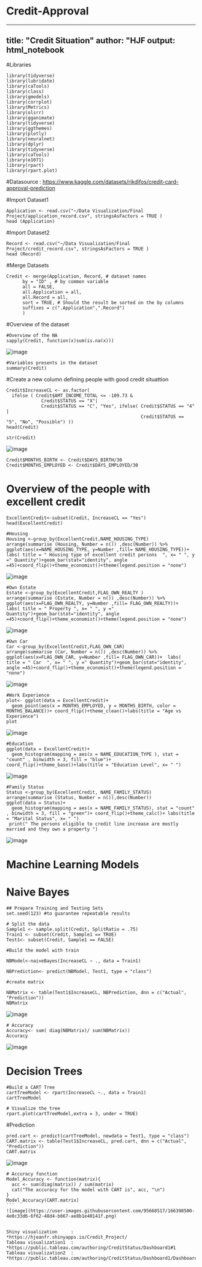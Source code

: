 # Credit-Approval
---
title: "Credit Situation"
author: "HJF
output: html_notebook
---

#Libraries
```{r}
library(tidyverse)
library(lubridate)
library(caTools)
library(class)
library(gmodels)
library(corrplot)
library(Metrics)
library(olsrr)
library(gganimate)
library(tidyverse)
library(ggthemes)
library(plotly)
library(neuralnet)
library(dplyr) 
library(tidyverse)
library(caTools)
library(e1071)
library(rpart)
library(rpart.plot)
```


#Datasource : https://www.kaggle.com/datasets/rikdifos/credit-card-approval-prediction

#Import Dataset1
```{r}
Application <- read.csv("~/Data Visualization/Final Project/application_record.csv", stringsAsFactors = TRUE )
head (Application)
```
#Import Dataset2
```{r}
Record <- read.csv("~/Data Visualization/Final Project/credit_record.csv", stringsAsFactors = TRUE )
head (Record)
```

#Merge Datasets
```{r}
Credit <- merge(Application, Record, # dataset names
      by = "ID" , # by common variable
      all = FALSE, 
      all.Application = all, 
      all.Record = all,
      sort = TRUE, # Should the result be sorted on the by columns
      suffixes = c(".Application",".Record")
      )
```

#Overview of the dataset

```{r}
#Overview of the NA 
sapply(Credit, function(x)sum(is.na(x)))
```
![image](https://user-images.githubusercontent.com/95668517/166390625-08ec1888-be5b-46b7-a375-2673cebd1625.png)

```{r}
#Variables presents in the dataset
summary(Credit)
```

#Create a new column defining people with good credit situattion

```{r}
Credit$IncreaseCL <- as.factor(
  ifelse ( Credit$AMT_INCOME_TOTAL <= -109.73 & 
             Credit$STATUS == "X"|
             Credit$STATUS == "C", "Yes", ifelse( Credit$STATUS == "4" | 
                                                  Credit$STATUS == "5", "No", "Possible") ))
head(Credit)
```




```{r}
str(Credit)
```
![image](https://user-images.githubusercontent.com/95668517/166390761-84b40411-6f07-428e-8a00-c89085e46c35.png)


```{r}
Credit$MONTHS_BIRTH <- Credit$DAYS_BIRTH/30
Credit$MONTHS_EMPLOYED <- Credit$DAYS_EMPLOYED/30
```

# Overview of the people with excellent credit
```{r}
ExcellentCredit<-subset(Credit, IncreaseCL == "Yes")
head(ExcellentCredit)
```


```{r}
#Housing 
Housing <-group_by(ExcellentCredit,NAME_HOUSING_TYPE)
arrange(summarise (Housing, Number = n()) ,desc(Number)) %>% ggplot(aes(x=NAME_HOUSING_TYPE, y=Number ,fill= NAME_HOUSING_TYPE))+  labs( title = " Housing type of excellent credit persons  ", x= " ", y =" Quantity")+geom_bar(stat="identity", angle =45)+coord_flip()+theme_economist()+theme(legend.position = "none")
```
![image](https://user-images.githubusercontent.com/95668517/166390853-b18fbbd5-6d70-479f-bd5d-2cfe980d5ac3.png)

```{r}
#Own Estate
Estate <-group_by(ExcellentCredit,FLAG_OWN_REALTY )
arrange(summarise (Estate, Number = n()) ,desc(Number)) %>% ggplot(aes(x=FLAG_OWN_REALTY, y=Number ,fill= FLAG_OWN_REALTY))+  labs( title = " Property ", x= " ", y =" Quantity")+geom_bar(stat="identity", angle =45)+coord_flip()+theme_economist()+theme(legend.position = "none")
```
![image](https://user-images.githubusercontent.com/95668517/166390894-c6723c86-8c37-4ddd-9df9-19fca9a2b2d4.png)

```{r}
#Own Car
Car <-group_by(ExcellentCredit,FLAG_OWN_CAR)
arrange(summarise (Car, Number = n()) ,desc(Number)) %>% ggplot(aes(x=FLAG_OWN_CAR, y=Number ,fill= FLAG_OWN_CAR))+  labs( title = " Car  ", x= " ", y =" Quantity")+geom_bar(stat="identity", angle =45)+coord_flip()+theme_economist()+theme(legend.position = "none")
```
![image](https://user-images.githubusercontent.com/95668517/166390950-362fe092-e5e1-4da5-9c27-18fdef76fe24.png)

```{r}
#Work Experience
plot<- ggplot(data = ExcellentCredit)+
  geom_point(aes(x = MONTHS_EMPLOYED, y = MONTHS_BIRTH, color = MONTHS_BALANCE))+ coord_flip()+theme_clean()+labs(title = "Age vs Experience")
plot
```
![image](https://user-images.githubusercontent.com/95668517/166390988-a760785d-f9b7-4b29-b8f1-ae901a9a6047.png)

```{r}
#Education
ggplot(data = ExcellentCredit)+
  geom_histogram(mapping = aes(x = NAME_EDUCATION_TYPE ), stat = "count" , binwidth = 3, fill = "blue")+ coord_flip()+theme_base()+labs(title = "Education Level", x= " ")
```
![image](https://user-images.githubusercontent.com/95668517/166391041-96a544c3-458d-4b1e-a38d-c0ab6b6520a7.png)
  
```{r}
#Family Status
Status <-group_by(ExcellentCredit, NAME_FAMILY_STATUS)
arrange(summarise (Status, Number = n()),desc(Number))
ggplot(data = Status)+
  geom_histogram(mapping = aes(x = NAME_FAMILY_STATUS), stat = "count" , binwidth = 3, fill = "green")+ coord_flip()+theme_calc()+ labs(title = "Marital Status", x= " ")
 print(" The persons eligible to credit line increase are mostly married and they own a property ")
```
![image](https://user-images.githubusercontent.com/95668517/166397332-a026424e-4e46-4aab-9756-3c876d78ecb9.png)

# Machine Learning Models

# Naive Bayes

```{r}
## Prepare Training and Testing Sets
set.seed(123) #to guarantee repeatable results

# Split the data
Sample1 <- sample.split(Credit, SplitRatio = .75)
Train1 <- subset(Credit, Sample1 == TRUE)
Test1<- subset(Credit, Sample1 == FALSE)
```


```{r}
#Build the model with train

NBModel<-naiveBayes(IncreaseCL ~ ., data = Train1)

```

```{r}
NBPrediction<- predict(NBModel, Test1, type = "class")

```

```{r}
#create matrix

NBMatrix <- table(Test1$IncreaseCL, NBPrediction, dnn = c("Actual", "Prediction"))
NBMatrix
```
![image](https://user-images.githubusercontent.com/95668517/166397895-6f2fd74b-6e02-4db3-8c9b-74792b2049a5.png)


```{r}
# Accuracy
Accuracy<- sum( diag(NBMatrix)/ sum(NBMatrix))
Accuracy
```
![image](https://user-images.githubusercontent.com/95668517/166398054-5d3ab0c4-4e7c-4d6e-bd80-934e9cad86df.png)


# Decision Trees


```{r}
#Build a CART Tree
cartTreeModel <- rpart(IncreaseCL ~., data = Train1)
cartTreeModel
```

```{r}
# Visualize the tree
rpart.plot(cartTreeModel,extra = 3, under = TRUE)
```
#Prediction
```{r}
pred.cart <- predict(cartTreeModel, newdata = Test1, type = "class")
CART.matrix <- table(Test1$IncreaseCL, pred.cart, dnn = c("Actual", "Prediction"))
CART.matrix
```
![image](https://user-images.githubusercontent.com/95668517/166398318-f1c4d467-2d5c-4125-aaa7-14b2227fa121.png)


````{r}
# Accuracy function
Model_Accuracy <- function(matrix){
  acc <- sum(diag(matrix)) / sum(matrix)
  cat("The accuracy for the model with CART is", acc, "\n")
}
Model_Accuracy(CART.matrix)
```
![image](https://user-images.githubusercontent.com/95668517/166398500-4e0c33d6-6f62-48d4-b667-ae8b1e40141f.png)


Shiny visualization     : *https://hjeanfr.shinyapps.io/Credit_Project/
Tableau visualization1  : *https://public.tableau.com/authoring/CreditStatus/Dashboard1#1
Tableau visualization2  : *https://public.tableau.com/authoring/CreditStatus/Dashboard1/Dashboard%202#1


